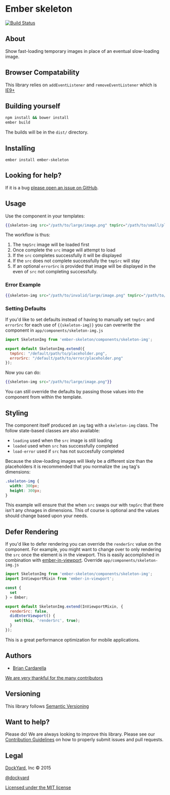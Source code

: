 # Ember skeleton #

[![Build Status](https://secure.travis-ci.org/DockYard/ember-skeleton.svg?branch=master)](http://travis-ci.org/DockYard/ember-skeleton)

## About ##

Show fast-loading temporary images in place of an eventual slow-loading
image.

## Browser Compatability ##

This library relies on `addEventListener` and `removeEventListener`
which is
[IE9+](https://developer.mozilla.org/en-US/docs/Web/API/EventTarget/addEventListener#Browser_compatibility)

## Building yourself ##

```bash
npm install && bower install
ember build
```

The builds will be in the `dist/` directory.

## Installing ##

`ember install ember-skeleton`

## Looking for help? ##

If it is a bug [please open an issue on GitHub](https://github.com/dockyard/ember-skeleton/issues).

## Usage ##

Use the component in your templates:

```hbs
{{skeleton-img src="/path/to/large/image.png" tmpSrc="/path/to/small/placeholder.png"}}
```

The workflow is thus:

1. The `tmpSrc` image will be loaded first
2. Once complete the `src` image will attempt to load
3. If the `src` completes successfully it will be displayed
4. If the `src` does not complete successfully the `tmpSrc` will stay
5. If an optional `errorSrc` is provided that image will be displayed in
   the even of `src` not completing successfully.

### Error Example ###

```hbs
{{skeleton-img src="/path/to/invalid/large/image.png" tmpSrc="/path/to/small/placeholder.png" errorSrc="/path/to/error/placeholder.png"}}
```

### Setting Defaults ###

If you'd like to set defaults instead of having to manually set `tmpSrc`
and `errorSrc` for each use of `{{skeleton-img}}` you can overwrite the
component in `app/components/skeleton-img.js`

```javascript
import SkeletonImg from 'ember-skeleton/components/skeleton-img';

export default SkeletonImg.extend({
  tmpSrc: "/default/path/to/placeholder.png",
  errorSrc: "/default/path/to/error/placeholder.png"
});
```

Now you can do:

```hbs
{{skeleton-img src="/path/to/large/image.png"}}
```

You can still override the defaults by passing those values into the
component from within the template.

## Styling ##

The component itself produced an `img` tag with a `skeleton-img` class.
The follow state-based classes are also available:

* `loading` used when the `src` image is still loading
* `loaded` used when `src` has successfully completed
* `load-error` used if `src` has not succesfully completed

Because the slow-loading images will likely be a different size than the
placeholders it is recommended that you normalize the `img` tag's
dimensions:

```css
.skeleton-img {
  width: 300px;
  height: 300px;
}
```

This example will ensure that the when `src` swaps our with `tmpSrc`
that there isn't any chnages in dimensions. This of course is optional
and the values should change based upon your needs.

## Defer Rendering ##

If you'd like to defer rendering you can override the `renderSrc` value
on the component. For example, you might want to change over to only
rendering the `src` once the element is in the viewport. This is easily
accomplished in combination with
[ember-in-viewport](https://github.com/dockyard/ember-in-viewport).
Override `app/components/skeleton-img.js`

```javascript
import SkeletonImg from 'ember-skeleton/components/skeleton-img';
import InViewportMixin from 'ember-in-viewport';

const {
  set
} = Ember;

export default SkeletonImg.extend(InViewportMixin, {
  renderSrc: false,
  didEnterViewport() {
    set(this, 'renderSrc', true);
  }
});
```

This is a great performance optimization for mobile applications.

## Authors ##

* [Brian Cardarella](http://twitter.com/bcardarella)

[We are very thankful for the many contributors](https://github.com/dockyard/ember-skeleton/graphs/contributors)

## Versioning ##

This library follows [Semantic Versioning](http://semver.org)

## Want to help? ##

Please do! We are always looking to improve this library. Please see our
[Contribution Guidelines](https://github.com/dockyard/ember-skeleton/blob/master/CONTRIBUTING.md)
on how to properly submit issues and pull requests.

## Legal ##

[DockYard](http://dockyard.com/ember-consulting), Inc &copy; 2015

[@dockyard](http://twitter.com/dockyard)

[Licensed under the MIT license](http://www.opensource.org/licenses/mit-license.php)
